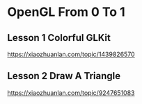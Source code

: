 # OpenGL From 0 To 1
## Lesson 1 Colorful GLKit
https://xiaozhuanlan.com/topic/1439826570

## Lesson 2 Draw A Triangle
https://xiaozhuanlan.com/topic/9247651083
